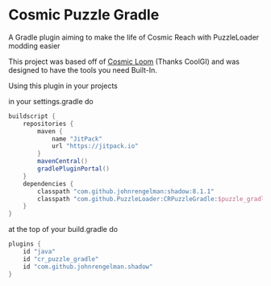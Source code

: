 # Cosmic Puzzle Gradle
A Gradle plugin aiming to make the life of Cosmic Reach with PuzzleLoader modding easier

This project was based off of [Cosmic Loom](https://codeberg.org/CRModders/cosmic-loom) (Thanks CoolGI) and was designed to have the tools you need Built-In.

Using this plugin in your projects

in your settings.gradle do
```groovy
buildscript {
    repositories {
        maven {
            name "JitPack"
            url "https://jitpack.io"
        }
        mavenCentral()
        gradlePluginPortal()
    }
    dependencies {
        classpath "com.github.johnrengelman:shadow:8.1.1"
        classpath "com.github.PuzzleLoader:CRPuzzleGradle:$puzzle_gradle_version"
    }
}
```

at the top of your build.gradle do
```groovy
plugins {
    id "java"
    id "cr_puzzle_gradle"
    id "com.github.johnrengelman.shadow"
}
```
